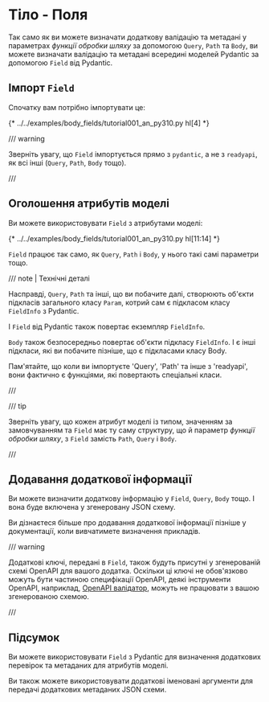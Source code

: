# Тіло - Поля

Так само як ви можете визначати додаткову валідацію та метадані у параметрах *функції обробки шляху* за допомогою `Query`, `Path` та `Body`, ви можете визначати валідацію та метадані всередині моделей Pydantic за допомогою `Field` від Pydantic.

## Імпорт `Field`

Спочатку вам потрібно імпортувати це:

{* ../../examples/body_fields/tutorial001_an_py310.py hl[4] *}

/// warning

Зверніть увагу, що `Field` імпортується прямо з `pydantic`, а не з `readyapi`, як всі інші (`Query`, `Path`, `Body` тощо).

///

## Оголошення атрибутів моделі

Ви можете використовувати `Field` з атрибутами моделі:

{* ../../examples/body_fields/tutorial001_an_py310.py hl[11:14] *}

`Field` працює так само, як `Query`, `Path` і `Body`, у нього такі самі параметри тощо.

/// note | Технічні деталі

Насправді, `Query`, `Path` та інші, що ви побачите далі, створюють об'єкти підкласів загального класу `Param`, котрий сам є підкласом класу `FieldInfo` з Pydantic.

І `Field` від Pydantic також повертає екземпляр `FieldInfo`.

`Body` також безпосередньо повертає об'єкти підкласу `FieldInfo`. І є інші підкласи, які ви побачите пізніше, що є підкласами класу Body.

Пам'ятайте, що коли ви імпортуєте 'Query', 'Path' та інше з 'readyapi', вони фактично є функціями, які повертають спеціальні класи.

///

/// tip

Зверніть увагу, що кожен атрибут моделі із типом, значенням за замовчуванням та `Field` має ту саму структуру, що й параметр *функції обробки шляху*, з `Field` замість `Path`, `Query` і `Body`.

///

## Додавання додаткової інформації

Ви можете визначити додаткову інформацію у `Field`, `Query`, `Body` тощо. І вона буде включена у згенеровану JSON схему.

Ви дізнаєтеся більше про додавання додаткової інформації пізніше у документації, коли вивчатимете визначення прикладів.

/// warning

Додаткові ключі, передані в `Field`, також будуть присутні у згенерованій схемі OpenAPI для вашого додатка.
Оскільки ці ключі не обов'язково можуть бути частиною специфікації OpenAPI, деякі інструменти OpenAPI, наприклад, [OpenAPI валідатор](https://validator.swagger.io/), можуть не працювати з вашою згенерованою схемою.

///

## Підсумок

Ви можете використовувати `Field` з Pydantic для визначення додаткових перевірок та метаданих для атрибутів моделі.

Ви також можете використовувати додаткові іменовані аргументи для передачі додаткових метаданих JSON схеми.
